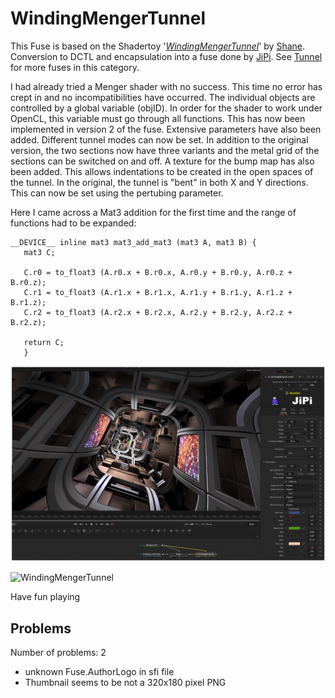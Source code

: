 # WindingMengerTunnel

This Fuse is based on the Shadertoy '_[WindingMengerTunnel](https://www.shadertoy.com/view/4scXzn)_' by [Shane](https://www.shadertoy.com/user/Shane). Conversion to DCTL and encapsulation into a fuse done by [JiPi](../../Site/Profiles/JiPi.md). See [Tunnel](README.md) for more fuses in this category.

<!-- +++ DO NOT REMOVE THIS COMMENT +++ DO NOT ADD OR EDIT ANY TEXT BEFORE THIS LINE +++ IT WOULD BE A REALLY BAD IDEA +++ -->

I had already tried a Menger shader with no success. This time no error has crept in and no incompatibilities have occurred.
The individual objects are controlled by a global variable (objID). In order for the shader to work under OpenCL, this variable must go through all functions. This has now been implemented in version 2 of the fuse. Extensive parameters have also been added. Different tunnel modes can now be set. In addition to the original version, the two sections now have three variants and the metal grid of the sections can be switched on and off. A texture for the bump map has also been added. This allows indentations to be created in the open spaces of the tunnel.
In the original, the tunnel is "bent" in both X and Y directions. This can now be set using the pertubing parameter.

Here I came across a Mat3 addition for the first time and the range of functions had to be expanded:

```
__DEVICE__ inline mat3 mat3_add_mat3 (mat3 A, mat3 B) {
   mat3 C;

   C.r0 = to_float3 (A.r0.x + B.r0.x, A.r0.y + B.r0.y, A.r0.z + B.r0.z);
   C.r1 = to_float3 (A.r1.x + B.r1.x, A.r1.y + B.r1.y, A.r1.z + B.r1.z);
   C.r2 = to_float3 (A.r2.x + B.r2.x, A.r2.y + B.r2.y, A.r2.z + B.r2.z);

   return C;
   }
```

[![WindingMengerTunnel](WindingMengerTunnel.png)](WindingMengerTunnel.fuse)

![WindingMengerTunnel](https://user-images.githubusercontent.com/78935215/113430326-44b81380-93da-11eb-9581-0569c1567694.gif)



Have fun playing

<!-- +++ DO NOT REMOVE THIS COMMENT +++ DO NOT EDIT ANY TEXT THAT COMES AFTER THIS LINE +++ TRUST ME: JUST DON'T DO IT +++ -->

## Problems

Number of problems: 2

- unknown Fuse.AuthorLogo in sfi file
- Thumbnail seems to be not a 320x180 pixel PNG



